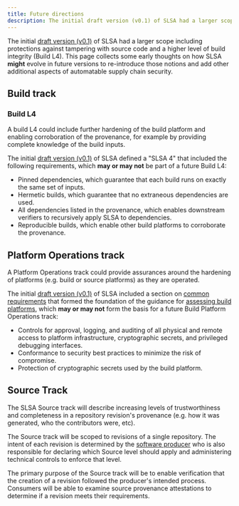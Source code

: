 ```yaml
---
title: Future directions
description: The initial draft version (v0.1) of SLSA had a larger scope including protections against tampering with source code and a higher level of build integrity (Build L4). This page collects some early thoughts on how SLSA **might** evolve in future versions to re-introduce these notions and add other additional aspects of automatable supply chain security.
---
```


The initial [draft version (v0.1)] of SLSA had a larger scope including
protections against tampering with source code and a higher level of build
integrity (Build L4). This page collects some early thoughts on how SLSA
**might** evolve in future versions to re-introduce those notions and add other
additional aspects of automatable supply chain security.

<section id="build-l4">

## Build track

### Build L4

A build L4 could include further hardening of the build platform and enabling
corroboration of the provenance, for example by providing complete knowledge of
the build inputs.

The initial [draft version (v0.1)] of SLSA defined a "SLSA 4" that included the
following requirements, which **may or may not** be part of a future Build L4:

-   Pinned dependencies, which guarantee that each build runs on exactly the
    same set of inputs.
-   Hermetic builds, which guarantee that no extraneous dependencies are used.
-   All dependencies listed in the provenance, which enables downstream verifiers
    to recursively apply SLSA to dependencies.
-   Reproducible builds, which enable other build platforms to corroborate the
    provenance.

</section>

<section id="platform-operations-track">

## Platform Operations track

A Platform Operations track could provide assurances around the hardening of
platforms (e.g. build or source platforms) as they are operated.

The initial [draft version (v0.1)] of SLSA included a section on
[common requirements](../v0.1/requirements.md#common-requirements) that formed
the foundation of the guidance for
[assessing build platforms](assessing-build-platforms.md), which **may or may not** form
the basis for a future Build Platform Operations track:

-   Controls for approval, logging, and auditing of all physical and remote
    access to platform infrastructure, cryptographic secrets, and privileged
    debugging interfaces.
-   Conformance to security best practices to minimize the risk of compromise.
-   Protection of cryptographic secrets used by the build platform.

</section>

[draft version (v0.1)]: ../v0.1/requirements.md

## Source Track

The SLSA Source track will describe increasing levels of trustworthiness and completeness in a repository revision's provenance (e.g. how it was generated, who the contributors were, etc).

The Source track will be scoped to revisions of a single repository.
The intent of each revision is determined by the [software producer](terminology.md#roles) who is also responsible for declaring which Source level should apply and administering technical controls to enforce that level.

The primary purpose of the Source track will be to enable verification that the creation of a revision followed the producer's intended process.
Consumers will be able to examine source provenance attestations to determine if a revision meets their requirements.
